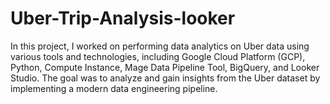 # Uber-Trip-Analysis-looker
In this project, I worked on performing data analytics on Uber data using various tools and technologies, including Google Cloud Platform (GCP), Python, Compute Instance, Mage Data Pipeline Tool, BigQuery, and Looker Studio. The goal was to analyze and gain insights from the Uber dataset by implementing a modern data engineering pipeline.
